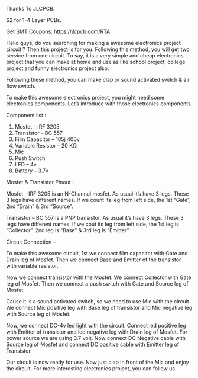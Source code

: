 Thanks To JLCPCB.

$2 for 1-4 Layer PCBs.

Get SMT Coupons: https://jlcpcb.com/RTA


Hello guys, do you searching for making a awesome electronics project circuit ? Then this project is for you. Following this method, you will get two service from one circuit. To say, it is a very simple and cheap electronics project that you can make at home and use as like school project, college project and funny electronics project also.

Following these method, you can make clap or sound activated switch & air flow switch. 


To make this awesome electronics project, you might need some electronics components.
Let’s introduce with those electronics components.


Component list :
1. Mosfet – IRF 3205
2. Transistor – BC 557
3. Film Capacitor – 105j 400v
4. Variable Resistor – 20 KΩ
5. Mic
6. Push Switch
7. LED – 4v
8. Battery – 3.7v


Mosfet & Transistor Pinout : 

Mosfet -  IRF 3205 is an N-Channel mosfet. As usual it’s have 3 legs. These 3 legs have different names. If we count its leg from left side, the 1st “Gate”, 2nd “Drain” & 3rd “Source”.

Transistor – BC 557 is a PNP transistor. As usual it’s have 3 legs. These 3 legs have different names. If we cout its leg from left side, the 1st leg is “Collector”. 2nd leg is “Base” & 3rd leg is “Emitter”.


Circuit Connection – 

To make this awesome circuit, 1st we connect film capacitor with Gate and Drain leg of Mosfet. Then we connect Base and Emitter of the transistor with variable resistor.

Now we connect transistor with the Mosfet. We connect Collector with Gate leg of Mosfet. Then we connect a push switch with Gate and Source leg of Mosfet.

Cause it is a sound activated switch, so we need to use Mic with the circuit. We connect Mic positive leg with Base leg of transistor and Mic negative leg with Source leg of Mosfet.

Now, we connect DC-4v led light with the circuit. Connect led positive leg with Emitter of transistor and led negative leg with Drain leg of Mosfet.
For power source we are using 3.7 volt. Now connect DC Negative cable with Source leg of Mosfet and connect DC positive cable with Emitter leg of Transistor.

Our circuit is now ready for use. Now just clap in front of the Mic and enjoy the circuit.
For more interesting electronics project, you can follow us.
